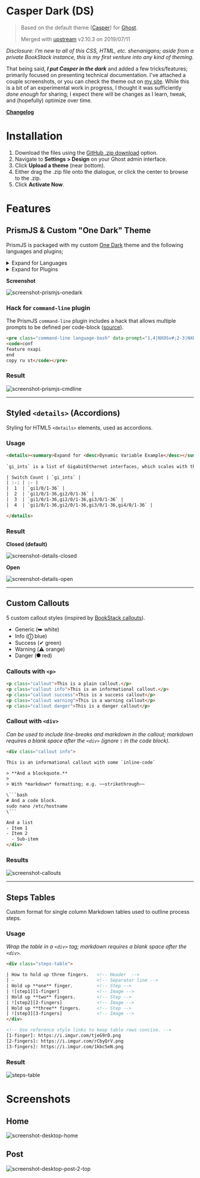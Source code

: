 # Casper Dark (DS)

> Based on the default theme ([Casper][casper]) for [Ghost][ghost].
> 
> Merged with [upstream][upstream-repo] v2.10.3 on 2019/07/11

*Disclosure: I'm new to all of this CSS, HTML, etc. shenanigans; aside from a private BookStack instance, this is my first venture into any kind of theming.*

That being said, ***I put Casper in the dark*** and added a few tricks/features; primarily focused on presenting technical documentation. I've attached a couple screenshots, or you can check the theme out on [my site](https://shnosh.io). While this is a bit of an experimental work in progress, I thought it was sufficiently *done enough* for sharing; I expect there will be changes as I learn, tweak, and (hopefully) optimize over time.

**[Changelog](changelog.md)**

# Installation

1. Download the files using the [GitHub .zip download][zip-dl] option.
2. Navigate to **Settings > Design** on your Ghost admin interface.
3. Click **Upload a theme** (near bottom).
4. Either drag the .zip file onto the dialogue, or click the center to browse to the .zip.
5. Click **Activate Now**.

# Features

## PrismJS & Custom "One Dark" Theme

PrismJS is packaged with my custom [One Dark][prismjs-onedark] theme and the following languages and plugins;

<details><summary>Expand for Languages</summary>

- markup
- css
- clike
- javascript
- apacheconf
- bash
- batch
- css-extras
- markup-templating
- git
- handlebars
- http
- ini
- php
- json
- markdown
- django
- nginx
- sql
- powershell
- scss
- python
- rest
- sass
- yaml
- tcl
- visual-basic
- regex
</details>

<details><summary>Expand for Plugins</summary>

- line-highlight
- line-numbers
- toolbar
- highlight-keywords
- unescaped-markup
- command-line
- show-language
- copy-to-clipboard

</details>

**Screenshot**

![screenshot-prismjs-onedark][ss-prismjs-onedark]

### Hack for `command-line` plugin

The PrismJS `command-line` plugin includes a hack that allows multiple prompts to be defined per code-block ([source][prismjs-cmdline-hack]).

```html
<pre class="command-line language-bash" data-prompt="1,4|NXOSv#;2-3|NXOSv(config)#">
<code>conf
feature nxapi
end
copy ru st</code></pre>
```

### Result

![screenshot-prismjs-cmdline][ss-prismjs-cmdline]

---

## Styled `<details>` (Accordions)

Styling for HTML5 `<details>` elements, used as accordions.

### Usage

```html
<details><summary>Expand for <desc>Dynamic Variable Example</desc></summary>
 
`gi_ints` is a list of GigabitEthernet interfaces, which scales with the number of switches in the stack.

| Switch Count | `gi_ints` |
| :-: | :- |
|  1  | `gi1/0/1-36` |
|  2  | `gi1/0/1-36,gi2/0/1-36` |
|  3  | `gi1/0/1-36,gi2/0/1-36,gi3/0/1-36` |
|  4  | `gi1/0/1-36,gi2/0/1-36,gi3/0/1-36,gi4/0/1-36` |

</details>
```

### Result

**Closed (default)**

![screenshot-details-closed][ss-details-closed]

**Open**

![screenshot-details-open][ss-details-open]

---

## Custom Callouts

5 custom callout styles (inspired by [BookStack callouts][bookstack-callouts]).

- Generic (⮩ white)
- Info (**ⓘ** blue)
- Success (✔ green)
- Warning (**⚠** orange)
- Danger (⯃ red)

### Callouts with `<p>`

```html
<p class="callout">This is a plain callout.</p>
<p class="callout info">This is an informational callout.</p>
<p class="callout success">This is a success callout</p>
<p class="callout warning">This is a warning callout</p>
<p class="callout danger">This is a danger callout</p>
```

### Callout with `<div>`

*Can be used to include line-breaks and markdown in the callout; markdown requires a blank space after the `<div>` (ignore `\` in the code block).*

```html
<div class="callout info">

This is an informational callout with some `inline-code`

> **And a blockquote.**
> 
> With *markdown* formatting; e.g. ~~strikethrough~~

\```bash
# And a code block.
sudo nano /etc/hostname
\```

And a list
- Item 1
- Item 2
  - Sub-item
</div>
```

### Results

![screenshot-callouts][ss-callouts]

---

## Steps Tables

Custom format for single column Markdown tables used to outline process steps.

### Usage

*Wrap the table in a `<div>` tag; markdown requires a blank space after the `<div>`.*

```html
<div class="steps-table">

| How to hold up three fingers.   <!-- Header  -->
| -                               <!-- Separator line -->
| Hold up **one** finger.         <!-- Step -->
| ![step1][1-finger]              <!-- Image -->
| Hold up **two** fingers.        <!-- Step -->
| ![step2][2-fingers]             <!-- Image -->
| Hold up **three** fingers.      <!-- Step -->
| ![step3][3-fingers]             <!-- Image -->
</div>

<!-- Use reference style links to keep table rows concise. -->
[1-finger]: https://i.imgur.com/tjeG9rD.png
[2-fingers]: https://i.imgur.com/rCbyQrV.png
[3-fingers]: https://i.imgur.com/1kbc5eN.png
```

### Result

![steps-table][ss-steps-table]

# Screenshots

## Home

![screenshot-desktop-home][ss-d-home]

## Post

![screenshot-desktop-post-2-top][ss-d-post]



[upstream-repo]: https://github.com/TryGhost/Casper
[ghost]: http://github.com/tryghost/ghost/
[casper]: https://github.com/TryGhost/Casper
[zip-dl]: https://github.com/derek-shnosh/casper-dark-ds/archive/master.zip
[prismjs-onedark]: https://github.com/derek-shnosh/prism-theme-one-dark-ds
[clipboardjs]: https://github.com/zenorocha/clipboard.js/
[prismjs]: https://github.com/PrismJS/prism
[bookstack-callouts]: https://www.bookstackapp.com/blog/beta-release-v0-11-0/
[prismjs-cmdline-hack]: https://github.com/PrismJS/prism/issues/1021#issuecomment-477791027
[steps-table-eg]: https://shnosh.io/securecrt-echo-paste/#securecrtconfiguration
[ss-steps-table]: assets/images/screenshot-steps-table.png
[ss-callouts]: assets/images/screenshot-callouts.png
[ss-details-closed]: assets/images/screenshot-details-closed.png
[ss-details-open]: assets/images/screenshot-details-open.png
[ss-d-home]: assets/images/screenshot-desktop-home.png
[ss-d-post]: assets/images/screenshot-desktop-post.png
[ss-prismjs-onedark]: assets/images/screenshot-prismjs-one-dark.png
[ss-prismjs-cmdline]: assets/images/screenshot-prismjs-cmd-line.png